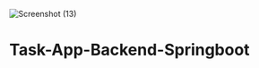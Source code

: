![Screenshot (13)](https://github.com/Harsha645/Task-App-Backend-Springboot/assets/121225939/2d418c6f-4db6-4f8c-8cd8-daad51fca826)
# Task-App-Backend-Springboot
